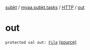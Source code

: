 [subkt](../../index.md) / [myaa.subkt.tasks](../index.md) / [HTTP](index.md) / [out](./out.md)

# out

`protected val out: `[`File`](https://docs.oracle.com/javase/9/docs/api/java/io/File.html) [(source)](https://github.com/Myaamori/SubKt/blob/master/src/main/kotlin/myaa/subkt/tasks/tasks.kt#L1436)
